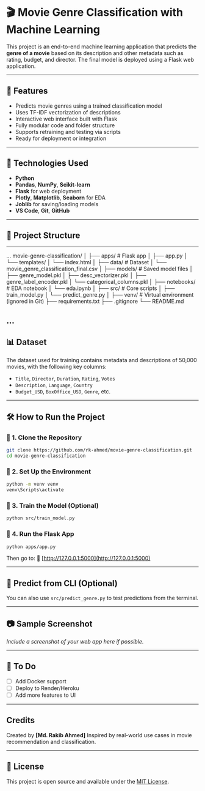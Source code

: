 # 🎬 Movie Genre Classification with Machine Learning

This project is an end-to-end machine learning application that predicts the **genre of a movie** based on its description and other metadata such as rating, budget, and director. The final model is deployed using a Flask web application.

---

## 🚀 Features

- Predicts movie genres using a trained classification model
- Uses TF-IDF vectorization of descriptions
- Interactive web interface built with Flask
- Fully modular code and folder structure
- Supports retraining and testing via scripts
- Ready for deployment or integration

---

## 🧠 Technologies Used

- **Python**
- **Pandas**, **NumPy**, **Scikit-learn**
- **Flask** for web deployment
- **Plotly**, **Matplotlib**, **Seaborn** for EDA
- **Joblib** for saving/loading models
- **VS Code**, **Git**, **GitHub**

---

## 📁 Project Structure

---
...
movie-genre-classification/
│
├── apps/                 # Flask app
│   ├── app.py
│   └── templates/
│       └── index.html
│
├── data/                 # Dataset
│   └── movie_genre_classification_final.csv
│
├── models/               # Saved model files
│   ├── genre_model.pkl
│   ├── desc_vectorizer.pkl
│   ├── genre_label_encoder.pkl
│   └── categorical_columns.pkl
│
├── notebooks/            # EDA notebook
│   └── eda.ipynb
│
├── src/                  # Core scripts
│   ├── train_model.py
│   └── predict_genre.py
│
├── venv/                 # Virtual environment (ignored in Git)
├── requirements.txt
├── .gitignore
└── README.md

...
---

## 📊 Dataset

The dataset used for training contains metadata and descriptions of 50,000 movies, with the following key columns:

- `Title`, `Director`, `Duration`, `Rating`, `Votes`
- `Description`, `Language`, `Country`
- `Budget_USD`, `BoxOffice_USD`, `Genre`, etc.

---

## 🛠️ How to Run the Project

### 🔹 1. Clone the Repository

```bash
git clone https://github.com/rk-ahmed/movie-genre-classification.git
cd movie-genre-classification
````

### 🔹 2. Set Up the Environment

```bash
python -m venv venv
venv\Scripts\activate   
```

### 🔹 3. Train the Model (Optional)

```bash
python src/train_model.py
```

### 🔹 4. Run the Flask App

```bash
python apps/app.py
```

Then go to:
🔗 [http://127.0.0.1:5000](http://127.0.0.1:5000)

---

## 🧪 Predict from CLI (Optional)

You can also use `src/predict_genre.py` to test predictions from the terminal.

---

## 📷 Sample Screenshot

*Include a screenshot of your web app here if possible.*

---

## 📌 To Do

* [ ] Add Docker support
* [ ] Deploy to Render/Heroku
* [ ] Add more features to UI

---

##  Credits

Created by **\[Md. Rakib Ahmed]**
Inspired by real-world use cases in movie recommendation and classification.

---

## 📄 License

This project is open source and available under the [MIT License](LICENSE).


